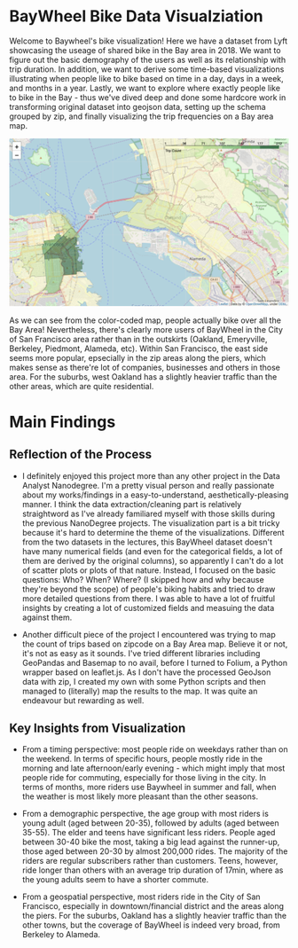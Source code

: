 
#                                   BayWheel Bike Data Visualziation

Welcome to Baywheel's bike visualization! Here we have a dataset from Lyft showcasing the useage of shared bike in the Bay area in 2018. We want to figure out the basic demography of the users as well as its relationship with trip duration. In addition, we want to derive some time-based visualizations illustrating when people like to bike based on time in a day, days in a week, and months in a year. Lastly, we want to explore where exactly people like to bike in the Bay - thus we've dived deep and done some hardcore work in transforming original dataset into geojson data, setting up the schema grouped by zip, and finally visualizing the trip frequencies on a Bay area map. 


![map](layered_map.png)



As we can see from the color-coded map, people actually bike over all the Bay Area! Nevertheless, there's clearly more users of BayWheel in the City of San Francisco area rather than in the outskirts (Oakland, Emeryville, Berkeley, Piedmont, Alameda, etc). Within San Francisco, the east side seems more popular, epsecially in the zip areas along the piers, which makes sense as there're lot of companies, businesses and others in those area. For the suburbs, west Oakland has a slightly heavier traffic than the other areas, which are quite residential.

# Main Findings

## Reflection of the Process

- I definitely enjoyed this project more than any other project in the Data Analyst Nanodegree. I'm a pretty visual person and really passionate about my works/findings in a easy-to-understand, aesthetically-pleasing manner. I think the data extraction/cleaning part is relatively straightword as I've already familiared myself with those skills during the previous NanoDegree projects. The visualization part is a bit tricky because it's hard to determine the theme of the visualizations. Different from the two datasets in the lectures, this BayWheel dataset doesn't have many numerical fields (and even for the categorical fields, a lot of them are derived by the original columns), so apparently I can't do a lot of scatter plots or plots of that nature. Instead, I focused on the basic questions: Who? When? Where? (I skipped how and why because they're beyond the scope) of people's biking habits and tried to draw more detailed questions from there. I was able to have a lot of fruitful insights by creating a lot of customized fields and measuing the data against them.

- Another difficult piece of the project I encountered was trying to map the count of trips based on zipcode on a Bay Area map. Believe it or not, it's not as easy as it sounds. I've tried different libraries including GeoPandas and Basemap to no avail, before I turned to Folium, a Python wrapper based on leaflet.js. As I don't have the processed GeoJson data with zip, I created my own with some Python scripts and then managed to (literally) map the results to the map. It was quite an endeavour but rewarding as well.

## Key Insights from Visualization

- From a timing perspective: most people ride on weekdays rather than on the weekend. In terms of specific hours, people mostly ride in the morning and late afternoon/early evening - which might imply that most people ride for commuting, especially for those living in the city. In terms of months, more riders use Baywheel in summer and fall, when the weather is most likely more pleasant than the other seasons. 

- From a demographic perspective, the age group with most riders is young adult (aged between 20-35), followed by adults (aged between 35-55). The elder and teens have significant less riders. People aged between 30-40 bike the most, taking a big lead against the runner-up, those aged between 20-30 by almost 200,000 rides. The majority of the riders are regular subscribers rather than customers. Teens, however, ride longer than others with an average trip duration of 17min, where as the young adults seem to have a shorter commute.

- From a geospatial perspective, most riders ride in the City of San Francisco, especially in downtown/financial district and the areas along the piers. For the suburbs, Oakland has a slightly heavier traffic than the other towns, but the coverage of BayWheel is indeed very broad, from Berkeley to Alameda.

